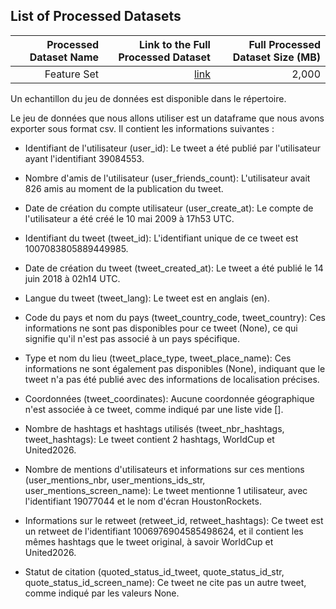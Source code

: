 ## List of Processed Datasets


| Processed Dataset Name | Link to the Full Processed Dataset   | Full Processed Dataset Size (MB) 
| ---:| ---: | ---: |
| Feature Set  | [link](https://uttroyes-my.sharepoint.com/:x:/g/personal/nathanael_gabriel_kala_utt_fr/EVuDCIw25AxMtwe96k03_5YBMNKP7i3I4o9fxQQN-WbOTQ?e=xnjNAc) | 2,000 |

Un echantillon du jeu de données est disponible dans le répertoire.
  
Le jeu de données que nous allons utiliser est un dataframe que nous avons exporter sous format csv. Il contient les informations suivantes : 
  
* Identifiant de l'utilisateur (user_id): Le tweet a été publié par l'utilisateur ayant l'identifiant 39084553.

* Nombre d'amis de l'utilisateur (user_friends_count): L'utilisateur avait 826 amis au moment de la publication du tweet.

* Date de création du compte utilisateur (user_create_at): Le compte de l'utilisateur a été créé le 10 mai 2009 à 17h53 UTC.

* Identifiant du tweet (tweet_id): L'identifiant unique de ce tweet est 1007083805889449985.

* Date de création du tweet (tweet_created_at): Le tweet a été publié le 14 juin 2018 à 02h14 UTC.

* Langue du tweet (tweet_lang): Le tweet est en anglais (en).

* Code du pays et nom du pays (tweet_country_code, tweet_country): Ces informations ne sont pas disponibles pour ce tweet (None), ce qui signifie qu'il n'est pas associé à un pays spécifique.

* Type et nom du lieu (tweet_place_type, tweet_place_name): Ces informations ne sont également pas disponibles (None), indiquant que le tweet n'a pas été publié avec des informations de localisation précises.

* Coordonnées (tweet_coordinates): Aucune coordonnée géographique n'est associée à ce tweet, comme indiqué par une liste vide [].

* Nombre de hashtags et hashtags utilisés (tweet_nbr_hashtags, tweet_hashtags): Le tweet contient 2 hashtags, WorldCup et United2026.

* Nombre de mentions d'utilisateurs et informations sur ces mentions (user_mentions_nbr, user_mentions_ids_str, user_mentions_screen_name): Le tweet mentionne 1 utilisateur, avec l'identifiant 19077044 et le nom d'écran HoustonRockets.

* Informations sur le retweet (retweet_id, retweet_hashtags): Ce tweet est un retweet de l'identifiant 1006976904585498624, et il contient les mêmes hashtags que le tweet original, à savoir WorldCup et United2026.

* Statut de citation (quoted_status_id_tweet, quote_status_id_str, quote_status_id_screen_name): Ce tweet ne cite pas un autre tweet, comme indiqué par les valeurs None.